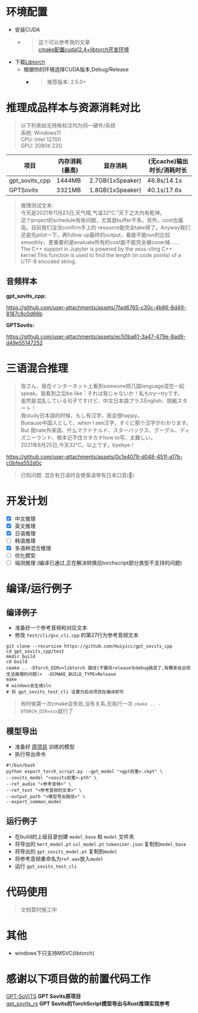 # 环境配置

- 安装CUDA
    - > 这个可以参考我的文章  
      [cmake配置cuda12.4+libtorch开发环境](https://www.hyiy.top/archives/53/)
- 下载[Libtorch](https://pytorch.org/)
    - 根据你的环境选择CUDA版本,Debug/Release
      - > 推荐版本: 2.5.0+

# 推理成品样本与资源消耗对比

> 以下列表如无特殊标注均为同一硬件/系统  
> 系统: Windows11  
> CPU: Intel 12700  
> GPU: 2080ti 22G

| 项目             | 内存消耗(最高) | 显存消耗             | (无cache)输出时长/消耗时长 |
|----------------|----------|------------------|-------------------|
| gpt_sovits_cpp | 1444MB   | 2.7GB(1xSpeaker) | 46.8s/14.1s       |
| GPTSovits      | 3321MB   | 1.8GB(1xSpeaker) | 40.1s/17.6s       |

> 推理测试文本:  
> 今天是2021年11月23日,天气晴,气温32°C."天下之大内有乾坤。  
> 这个project的schedule有些问题，尤其是buffer不多。另外，cost也偏高。目前我们没法confirm手上的
> resource能完全take得了。Anyway我们还是先pilot一下，再follow
> up最终的output，看能不能run的比较smoothly，更重要的是evaluate所有的cost能不能完全被cover掉……  
> The C++ support in Jupyter is powered by the xeus-cling C++ kernel.This function is used to find the length (in code
> points) of a UTF-8 encoded string.

## 音频样本

**gpt_sovits_cpp:**
  
https://github.com/user-attachments/assets/7fad6765-c30c-4b86-8d49-8187c8c0d66b

**GPTSovits:**

https://github.com/user-attachments/assets/ec50ba61-3a47-479e-8ad9-d49e55147252

# 三语混合推理

> 皆さん、我在インターネット上看到someone把几国language混在一起speak。我看到之后be like：それは我じゃないか！私もtry一tryです。  
> 虽然是混乱している句子ですけど、中文日本語プラスEnglish、挑戦スタート！  
> 我study日本語的时候，もし有汉字，我会很happy。  
> Bueause中国人として、when I see汉字，すぐに那个汉字がわかります。  
> But 我hate外来語、什么マクドナルド、スターバックス、グーグル、ディズニーランド、根本记不住カタカナhow to写、太難しい。  
> 2021年6月25日,今天32°C。以上です，byebye！  

https://github.com/user-attachments/assets/0c1e4079-d048-451f-a17b-c0bfea552d0c

> 已知问题: 混合有日语时会使英语带有日本口音(🌿)

# 开发计划

- [x] 中文推理
- [x] 英文推理
- [x] 日语推理
- [ ] 韩语推理
- [x] 多语种混合推理
- [ ] 优化模型
- [ ] 端测推理 (编译已通过,正在解决转换后torchscript部分类型不支持的问题)

# 编译/运行例子

## 编译例子

- 准备好一个参考音频和对应文本
- 修改 `test/cli/gsv_cli.cpp` 的第27行为参考音频文本

```shell
git clone --recursive https://github.com/Huiyicc/gpt_sovits_cpp
cd gpt_sovits_cpp/test
mkdir build
cd build
cmake .. -DTorch_DIR=<libtorch 路径(不要将release与debug搞混了,有概率会出现无法推理的问题)>  -DCMAKE_BUILD_TYPE=Release
make
# windows会生成sln
# 将 gpt_sovits_test_cli 设置为启动项目在编译即可
```

> 有时候第一次cmake会失败,没有关系,在执行一次 `cmake .. -DTORCH_DIR=xxx`就行了

## 模型导出

- 准备好 [原项目](https://github.com/RVC-Boss/GPT-SoVITS/) 训练的模型
- 执行导出命令

```shell
#!/bin/bash
python export_torch_script.py --gpt_model "<gpt权重>.ckpt" \
--sovits_model "<sovits权重>.pth" \
--ref_audio "<参考音频>" \
--ref_text "<参考音频的文本>" \
--output_path "<模型导出路径>" \
--export_common_model 
```

## 运行例子

- 在build的上级目录创建 `model_base` 和 `model` 文件夹
- 将导出的 `bert_model.pt` `ssl_model.pt` `tokenizer.json` 复制到`model_base`
- 将导出的 `gpt_sovits_model.pt` 复制到`model`
- 将参考音频重命名为`ref.wav`放入`model`
- 运行 `gpt_sovits_test_cli`

# 代码使用

> 文档暂时施工中

# 其他

- windows下只支持MSVC(libtorch)

# 感谢以下项目做的前置代码工作

[GPT-SoVITS](https://github.com/RVC-Boss/GPT-SoVITS) **GPT Sovits原项目**  
[gpt_sovits_rs](https://github.com/second-state/gpt_sovits_rs) **GPT Sovits的TorchScript模型导出与Rust推理实现参考**  

